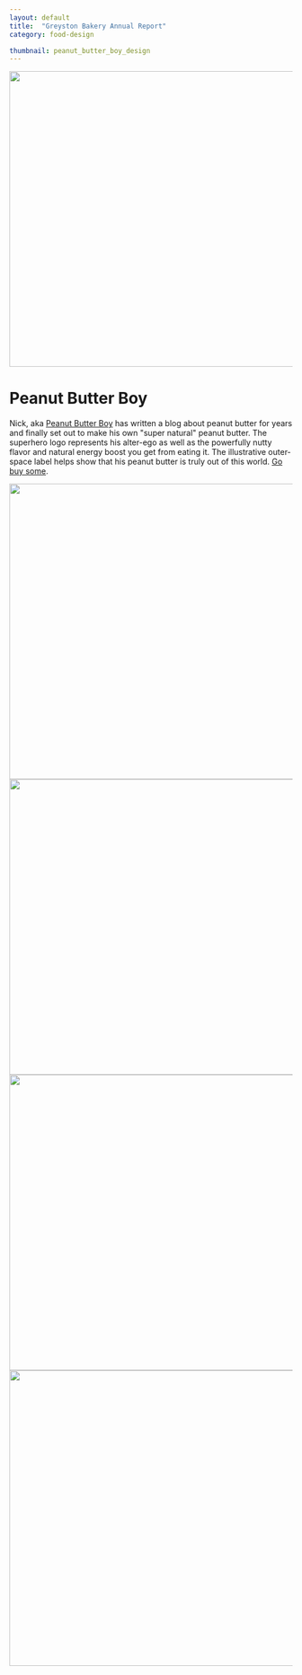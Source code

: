 ```yaml
---
layout: default
title:  "Greyston Bakery Annual Report"
category: food-design

thumbnail: peanut_butter_boy_design
---
```


<img src="{{ site.baseurl}}/images/peanut_butter_boy_design_01.jpg" width="790" height="526">

# Peanut Butter Boy

Nick, aka [Peanut Butter Boy](http://www.peanutbutterboy.com/) has written a blog about peanut butter for years and finally set out to make his own "super natural" peanut butter. The superhero logo represents his alter-ego as well as the powerfully nutty flavor and natural energy boost you get from eating it. The illustrative outer-space label helps show that his peanut butter is truly out of this world. [Go buy some](http://store.peanutbutterboy.com/).

<img src="{{ site.baseurl}}/images/peanut_butter_boy_design_02.jpg" width="790" height="526">
<img src="{{ site.baseurl}}/images/peanut_butter_boy_design_03.jpg" width="790" height="526">
<img src="{{ site.baseurl}}/images/peanut_butter_boy_design_04.jpg" width="790" height="526">
<img src="{{ site.baseurl}}/images/peanut_butter_boy_design_05.jpg" width="790" height="526">
